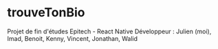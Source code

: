 # trouveTonBio
Projet de fin d'études Epitech - React Native
Développeur : Julien (moi), Imad, Benoit, Kenny, Vincent, Jonathan, Walid
